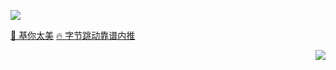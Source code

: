 <p>
  <a href="https://github.com/Blankj">
    <img align="middle" src="https://github-readme-stats.vercel.app/api?username=Blankj&count_private=true&show_icons=true&hide=contribs&include_all_commits=true" />
  </a>
</p>


[🌱 基你太美](https://xiaozhuanlan.com/Blankj)
[🔥 字节跳动靠谱内推](https://blankj.com/2020/05/19/welcome-bytedance)


<p align="right">
  <img src="https://komarev.com/ghpvc/?username=Blankj&color=blue" />
</p>
